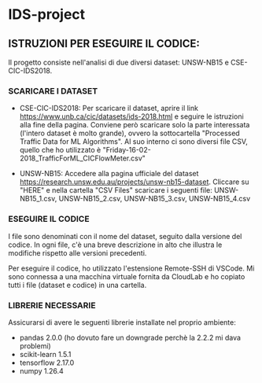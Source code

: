 # IDS-project

## ISTRUZIONI PER ESEGUIRE IL CODICE:

Il progetto consiste nell'analisi di due diversi dataset: UNSW-NB15 e CSE-CIC-IDS2018.

###  SCARICARE I DATASET

- CSE-CIC-IDS2018: Per scaricare il dataset, aprire il link https://www.unb.ca/cic/datasets/ids-2018.html e seguire le istruzioni alla fine della pagina. Conviene però scaricare solo la parte interessata (l'intero dataset è molto grande), ovvero la sottocartella "Processed Traffic Data for ML Algorithms". Al suo interno ci sono diversi file CSV, quello che ho utilizzato è "Friday-16-02-2018_TrafficForML_CICFlowMeter.csv"

- UNSW-NB15: Accedere alla pagina ufficiale del dataset https://research.unsw.edu.au/projects/unsw-nb15-dataset. Cliccare su "HERE" e nella cartella "CSV Files" scaricare i seguenti file: UNSW-NB15_1.csv, UNSW-NB15_2.csv, UNSW-NB15_3.csv, UNSW-NB15_4.csv

### ESEGUIRE IL CODICE

I file sono denominati con il nome del dataset, seguito dalla versione del codice. In ogni file, c'è una breve descrizione in alto che illustra le modifiche rispetto alle versioni precedenti.

Per eseguire il codice, ho utilizzato l'estensione Remote-SSH di VSCode. Mi sono connessa a una macchina virtuale fornita da CloudLab e ho copiato tutti i file (dataset e codice) in una cartella.

### LIBRERIE NECESSARIE

Assicurarsi di avere le seguenti librerie installate nel proprio ambiente:
- pandas 2.0.0 (ho dovuto fare un downgrade perchè la 2.2.2 mi dava problemi)
- scikit-learn 1.5.1
- tensorflow 2.17.0
- numpy 1.26.4
